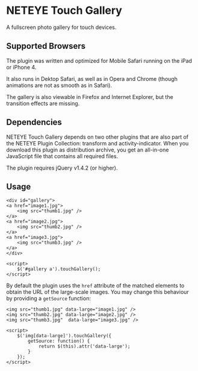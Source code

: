 NETEYE Touch Gallery
====================

A fullscreen photo gallery for touch devices.

Supported Browsers
------------------

The plugin was written and optimized for Mobile Safari running on the iPad or iPhone 4.

It also runs in Dektop Safari, as well as in Opera and Chrome (though animations are not
as smooth as in Safari).

The gallery is also viewable in Firefox and Internet Explorer, but the transition effects 
are missing.


Dependencies
------------

NETEYE Touch Gallery depends on two other plugins that are also part of the NETEYE Plugin 
Collection: transform and activity-indicator. When you download this plugin as distribution 
archive, you get an all-in-one JavaScript file that contains all required files.

The plugin requires jQuery v1.4.2 (or higher).

Usage
-----

	<div id="gallery">
	<a href="image1.jpg">
		<img src="thumb1.jpg" />
	</a>
	<a href="image2.jpg">
		<img src="thumb2.jpg" />
	</a>
	<a href="image3.jpg">
		<img src="thumb3.jpg" />
	</a>
	</div>
	
	<script>
		$('#gallery a').touchGallery();
	</script>

By default the plugin uses the `href` attribute of the matched elements to obtain the URL of the
large-scale images. You may change this behaviour by providing a `getSource` function:

	<img src="thumb1.jpg" data-large="image1.jpg" />
	<img src="thumb2.jpg" data-large="image2.jpg" />
	<img src="thumb3.jpg"  data-large="image3.jpg" />
	
	<script>
		$('img[data-large]').touchGallery({
			getSource: function() { 
				return $(this).attr('data-large');
			}
		});
	</script>

